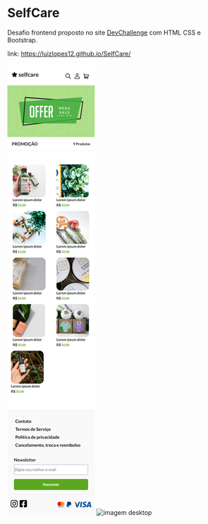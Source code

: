 # SelfCare
 Desafio frontend proposto no site [DevChallenge](https://www.devchallenge.com.br/) com HTML CSS e Bootstrap. 
 
 link: https://luizlopes12.github.io/SelfCare/
 
![imagem mobile](https://github.com/luizlopes12/SelfCare/blob/main/scr1.png)
![imagem desktop](https://github.com/luizlopes12/SelfCare/blob/main/scr2.png)
